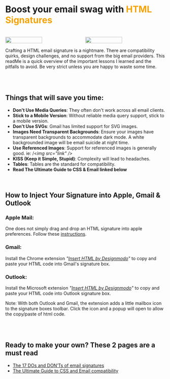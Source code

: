 
#  Boost your email swag with <span style="color: #f4a301;">HTML  Signatures</span>


<br>

<div style="display: flex; gap: 10px;">  <img src="https://res.cloudinary.com/dyneqi48f/image/upload/v1696296963/shaun-html-email-signature-light.html_zaxexu.png" alt="" width="48%" />  <img src="https://res.cloudinary.com/dyneqi48f/image/upload/v1696296963/shauns-html-email-signature-dark-mode_pgmgc8.png" alt="" width="48%" />  </div>

Crafting a HTML email signature is a nightmare. There are compatibility quirks, design challenges, and no support from the big email providers. This readMe is a quick overview of the important lessons I learned and the pitfalls to avoid. Be very strict unless you are happy to waste some time. 


<br> 

<br>


## Things that will save you time:

- **Don't Use Media Queries**: They often don't work across all email clients.
- **Stick to a Mobile Version**: Without reliable media query support, stick to a mobile version.
- **Don't Use SVGs**: Gmail has limited support for SVG images.
- **Images Need Transparent Backgrounds**: Ensure your images have transparent backgrounds to accommodate dark mode. A white backgrounded image will be email suicide at night time. 
- **Use Referenced Images**: Support for referenced images is generally good. ie: /<*img src="link" />* 
- **KISS (Keep it Simple, Stupid)**: Complexity will lead to headaches.
- **Tables**: Tables are the standard for compatibility.
- **Read The Ultimate Guide to CSS & Email linked below** 

<br>

## How to Inject Your Signature into Apple, Gmail & Outlook

### Apple Mail:
One does not simply drag and drop an HTML signature into apple preferences. Follow these [instructions](https://www.hubspot.com/email-signature-generator/add-html-signature-mail-mac).

### Gmail: 
Install the Chrome extension *"[Insert HTML by Designmodo](https://chrome.google.com/webstore/detail/insert-html-by-designmodo/bcflbfdlpegakpncdgmejelcolhmfkjh)"* to copy and paste your HTML code into Gmail's signature box.

### Outlook: 
Install the Microsoft extension *"[Insert HTML by Designmodo](https://appsource.microsoft.com/en-us/product/office/wa200002918?tab=overview)"* to copy and paste your HTML code into Outlook signature box.


Note: With both Outlook and Gmail, the extension adds a little mailbox icon to the signature boxes toolbar. Click the icon and a popup will open to allow the copy/paste of html code. 

<br> <br> 

## Ready to make your own? These 2 pages are a must read  
+ [The 17 DOs and DON’Ts of email signatures](https://exclaimer.com/email-signature-handbook/the-17-email-signature-dos-and-donts/) 
+ [The Ultimate Guide to CSS and Email compatibility](https://www.campaignmonitor.com/css/) 
